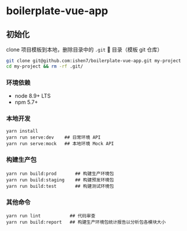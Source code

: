 # boilerplate-vue-app

## 初始化

clone 项目模板到本地，删除目录中的 `.git`  目录（模板 git 仓库）

```bash
git clone git@github.com:ishen7/boilerplate-vue-app.git my-project
cd my-project && rm -rf .git/
```

### 环境依赖

- node 8.9+ LTS
- npm 5.7+

### 本地开发

```
yarn install
yarn run serve:dev    ## 日常环境 API
yarn run serve:mock   ## 本地环境 Mock API
```

### 构建生产包

```
yarn run build:prod       ## 构建生产环境包
yarn run build:staging    ## 构建预发环境包
yarn run build:test       ## 构建测试环境包
```

### 其他命令

```
yarn run lint           ## 代码审查
yarn run build:report   ## 构建生产环境包统计报告以分析包各模块大小
```
